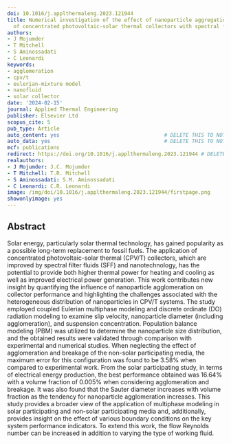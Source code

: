 ```yaml
---
doi: 10.1016/j.applthermaleng.2023.121944
title: Numerical investigation of the effect of nanoparticle aggregation on the performance
  of concentrated photovoltaic-solar thermal collectors with spectral filtering
authors:
- J Mojumder
- T Mitchell
- S Aminossadati
- C Leonardi
keywords:
- agglomeration
- cpv/t
- eulerian-mixture model
- nanofluid
- solar collector
date: '2024-02-15'
journal: Applied Thermal Engineering
publisher: Elsevier Ltd
scopus_cite: 5
pub_type: Article
auto_content: yes                                  # DELETE THIS TO NOT AUTO GENERATE CONTENT
auto_data: yes                                     # DELETE THIS TO NOT AUTO GENERATE METADATA
mcf: publications
redirect: https://doi.org/10.1016/j.applthermaleng.2023.121944 # DELETE THIS TO NOT REDIRECT
realauthors:
- J Mojumder: J.C. Mojumder
- T Mitchell: T.R. Mitchell
- S Aminossadati: S.M. Aminossadati
- C Leonardi: C.R. Leonardi
image: /img/doi/10.1016/j.applthermaleng.2023.121944/firstpage.png
showonlyimage: yes
---
```



## Abstract
Solar energy, particularly solar thermal technology, has gained popularity as a possible long-term replacement to fossil fuels. The application of concentrated photovoltaic-solar thermal (CPV/T) collectors, which are improved by spectral filter fluids (SFF) and nanotechnology, has the potential to provide both higher thermal power for heating and cooling as well as improved electrical power generation. This work contributes new insight by quantifying the influence of nanoparticle agglomeration on collector performance and highlighting the challenges associated with the heterogeneous distribution of nanoparticles in CPV/T systems. The study employed coupled Eulerian multiphase modeling and discrete ordinate (DO) radiation modeling to examine slip velocity, nanoparticle diameter (including agglomeration), and suspension concentration. Population balance modeling (PBM) was utilized to determine the nanoparticle size distribution, and the obtained results were validated through comparison with experimental and numerical studies. When neglecting the effect of agglomeration and breakage of the non-solar participating media, the maximum error for this configuration was found to be 3.58% when compared to experimental work. From the solar participating study, in terms of electrical energy production, the best performance obtained was 16.64% with a volume fraction of 0.005% when considering agglomeration and breakage. It was also found that the Sauter diameter increases with volume fraction as the tendency for nanoparticle agglomeration increases. This study provides a broader view of the application of multiphase modeling in solar participating and non-solar participating media and, additionally, provides insight on the effect of various boundary conditions on the key system performance indicators. To extend this work, the flow Reynolds number can be increased in addition to varying the type of working fluid.
